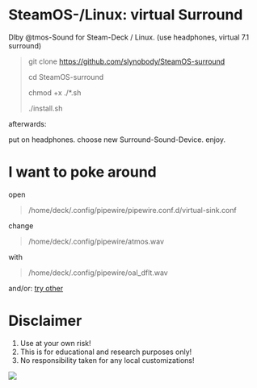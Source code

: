 # SteamOS-/Linux: virtual Surround
Dlby @tmos-Sound for Steam-Deck / Linux. (use headphones, virtual 7.1 surround)

> git clone https://github.com/slynobody/SteamOS-surround
> 
> cd SteamOS-surround
>
> chmod +x ./*.sh
>
> ./install.sh

afterwards: 

put on headphones. 
choose new Surround-Sound-Device. 
enjoy.

# I want to poke around
open 

>/home/deck/.config/pipewire/pipewire.conf.d/virtual-sink.conf

change 

> /home/deck/.config/pipewire/atmos.wav

with 

> /home/deck/.config/pipewire/oal_dflt.wav

and/or: <a href="https://airtable.com/appayGNkn3nSuXkaz/shruimhjdSakUPg2m/tbloLjoZKWJDnLtTc"/>try other </a>

# Disclaimer
1. Use at your own risk!
2. This is for educational and research purposes only!
3. No responsibility taken for any local customizations!

<a href="https://artsandculture.google.com/experiment/viola-the-bird/nAEJVwNkp-FnrQ?cp=e30."><img src="https://images.pling.com/img/00/00/78/78/79/2160403/proxy-image1.jpeg"/></a>
